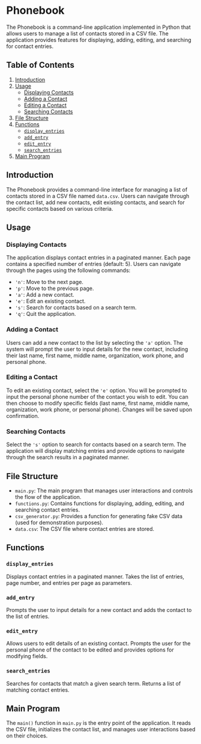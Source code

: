 # Phonebook

The Phonebook is a command-line application implemented in Python that allows users to manage a list of contacts stored in a CSV file. The application provides features for displaying, adding, editing, and searching for contact entries.

## Table of Contents

1. [Introduction](#introduction)
2. [Usage](#usage)
   - [Displaying Contacts](#displaying-contacts)
   - [Adding a Contact](#adding-a-contact)
   - [Editing a Contact](#editing-a-contact)
   - [Searching Contacts](#searching-contacts)
3. [File Structure](#file-structure)
4. [Functions](#functions)
   - [`display_entries`](#display_entries)
   - [`add_entry`](#add_entry)
   - [`edit_entry`](#edit_entry)
   - [`search_entries`](#search_entries)
5. [Main Program](#main-program)

## Introduction

The Phonebook provides a command-line interface for managing a list of contacts stored in a CSV file named `data.csv`. Users can navigate through the contact list, add new contacts, edit existing contacts, and search for specific contacts based on various criteria.

## Usage

### Displaying Contacts

The application displays contact entries in a paginated manner. Each page contains a specified number of entries (default: 5). Users can navigate through the pages using the following commands:

- `'n'`: Move to the next page.
- `'p'`: Move to the previous page.
- `'a'`: Add a new contact.
- `'e'`: Edit an existing contact.
- `'s'`: Search for contacts based on a search term.
- `'q'`: Quit the application.

### Adding a Contact

Users can add a new contact to the list by selecting the `'a'` option. The system will prompt the user to input details for the new contact, including their last name, first name, middle name, organization, work phone, and personal phone.

### Editing a Contact

To edit an existing contact, select the `'e'` option. You will be prompted to input the personal phone number of the contact you wish to edit. You can then choose to modify specific fields (last name, first name, middle name, organization, work phone, or personal phone). Changes will be saved upon confirmation.

### Searching Contacts

Select the `'s'` option to search for contacts based on a search term. The application will display matching entries and provide options to navigate through the search results in a paginated manner.

## File Structure

- `main.py`: The main program that manages user interactions and controls the flow of the application.
- `functions.py`: Contains functions for displaying, adding, editing, and searching contact entries.
- `csv_generator.py`: Provides a function for generating fake CSV data (used for demonstration purposes).
- `data.csv`: The CSV file where contact entries are stored.

## Functions

### `display_entries`

Displays contact entries in a paginated manner. Takes the list of entries, page number, and entries per page as parameters.

### `add_entry`

Prompts the user to input details for a new contact and adds the contact to the list of entries.

### `edit_entry`

Allows users to edit details of an existing contact. Prompts the user for the personal phone of the contact to be edited and provides options for modifying fields.

### `search_entries`

Searches for contacts that match a given search term. Returns a list of matching contact entries.

## Main Program

The `main()` function in `main.py` is the entry point of the application. It reads the CSV file, initializes the contact list, and manages user interactions based on their choices.
